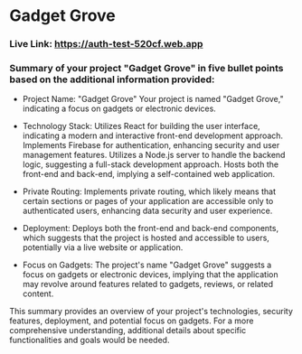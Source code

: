 # Gadget Grove


### Live Link: https://auth-test-520cf.web.app

### Summary of your project "Gadget Grove" in five bullet points based on the additional information provided:

   - Project Name: "Gadget Grove"
        Your project is named "Gadget Grove," indicating a focus on gadgets or electronic devices.

   - Technology Stack:
        Utilizes React for building the user interface, indicating a modern and interactive front-end development approach.
        Implements Firebase for authentication, enhancing security and user management features.
        Utilizes a Node.js server to handle the backend logic, suggesting a full-stack development approach.
        Hosts both the front-end and back-end, implying a self-contained web application.

   - Private Routing:
        Implements private routing, which likely means that certain sections or pages of your application are accessible only to authenticated users, enhancing data security and user experience.

   - Deployment:
        Deploys both the front-end and back-end components, which suggests that the project is hosted and accessible to users, potentially via a live website or application.

   - Focus on Gadgets:
        The project's name "Gadget Grove" suggests a focus on gadgets or electronic devices, implying that the application may revolve around features related to gadgets, reviews, or related content.

This summary provides an overview of your project's technologies, security features, deployment, and potential focus on gadgets. For a more comprehensive understanding, additional details about specific functionalities and goals would be needed.


